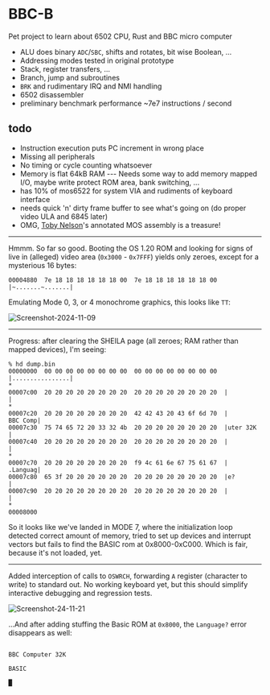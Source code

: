 # BBC-B
Pet project to learn about 6502 CPU, Rust and BBC micro computer

* ALU does binary `ADC`/`SBC`, shifts and rotates, bit wise Boolean, ...
* Addressing modes tested in original prototype
* Stack, register transfers, ...
* Branch, jump and subroutines
* `BRK` and rudimentary IRQ and NMI handling
* 6502 disassembler
* preliminary benchmark performance ~7e7 instructions / second
## todo
* Instruction execution puts PC increment in wrong place
* Missing all peripherals
* No timing or cycle counting whatsoever
* Memory is flat 64kB RAM --- Needs some way to add memory mapped I/O, maybe
  write protect ROM area, bank switching, ...
* has 10% of mos6522 for system VIA and rudiments of keyboard interface
* needs quick 'n' dirty frame buffer to see what's going on (do proper video
  ULA and 6845 later)
* OMG, [Toby Nelson](https://tobylobster.github.io/mos/mos/index.html)'s
  annotated MOS assembly is a treasure!

---
Hmmm. So far so good. Booting the OS 1.20 ROM and looking for signs of live in
(alleged) video area (`0x3000` - `0x7FFF`) yields only zeroes, except for a
mysterious 16 bytes:

```
00004880  7e 18 18 18 18 18 18 00  7e 18 18 18 18 18 18 00  |~.......~.......|
```

Emulating Mode 0, 3, or 4 monochrome graphics, this looks like `TT`:

![Screenshot-2024-11-09](https://github.com/user-attachments/assets/7159f916-6cf3-4d72-bda9-4e6889c4789a)

---
Progress: after clearing the SHEILA page (all zeroes; RAM rather than mapped
devices), I'm seeing:

```
% hd dump.bin 
00000000  00 00 00 00 00 00 00 00  00 00 00 00 00 00 00 00  |................|
*
00007c00  20 20 20 20 20 20 20 20  20 20 20 20 20 20 20 20  |                |
*
00007c20  20 20 20 20 20 20 20 20  42 42 43 20 43 6f 6d 70  |        BBC Comp|
00007c30  75 74 65 72 20 33 32 4b  20 20 20 20 20 20 20 20  |uter 32K        |
00007c40  20 20 20 20 20 20 20 20  20 20 20 20 20 20 20 20  |                |
*
00007c70  20 20 20 20 20 20 20 20  f9 4c 61 6e 67 75 61 67  |        .Languag|
00007c80  65 3f 20 20 20 20 20 20  20 20 20 20 20 20 20 20  |e?              |
00007c90  20 20 20 20 20 20 20 20  20 20 20 20 20 20 20 20  |                |
*
00008000
```

So it looks like we've landed in MODE 7, where the initialization loop detected
correct amount of memory, tried to set up devices and interrupt vectors but
fails to find the BASIC rom at 0x8000-0xC000. Which is fair, because it's not
loaded, yet.

---
Added interception of calls to `OSWRCH`, forwarding `A` register (character to
write) to standard out. No working keyboard yet, but this should simplify
interactive debugging and regression tests.

![Screenshot-24-11-21](https://github.com/user-attachments/assets/ea84a206-f68b-4dc0-b3d8-1f5de787584f)

...And after adding stuffing the Basic ROM at `0x8000`, the `Language?` error disappears as well:

```

BBC Computer 32K

BASIC

█
```
